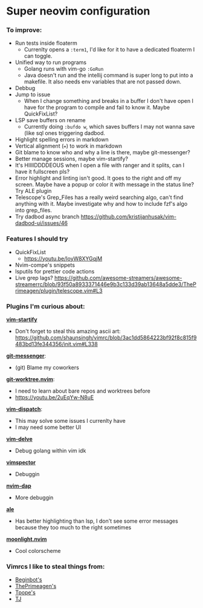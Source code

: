 # Super neovim configuration

### To improve:

 - Run tests inside floaterm
    - Currenlty opens a `:term1`, I'd like for it to have a dedicated floaterm I
      can toggle.
 - Unified way to run programs
    - Golang runs with vim-go `:GoRun`
    - Java doesn't run and the intellij command is super long to put into a
      makefile. It also needs env variables that are not passed down.
 - Debbug
 - Jump to issue
    - When I change something and breaks in a buffer I don't have open I have
      for the program to compile and fail to know it. Maybe QuickFixList?
 - LSP save buffers on rename
    - Currently doing `:bufdo w`, which saves buffers I may not wanna save (like
      sql ones triggering dadbod.
 - Highlight spelling errors in markdown
 - Vertical alignment (`=`) to work in markdown
 - Git blame to know who and why a line is there, maybe git-messenger?
 - Better manage sessions, maybe vim-startify?
 - It's HIIIIDDDDEOUS when I open a file with ranger and it splits, can I have
   it fullscreen pls?
 - Error highlight and linting isn't good. It goes to the right and off my
   screen. Maybe have a popup or color it with message in the status line? Try
   ALE plugin
 - Telescope's Grep_Files has a really weird searching algo, can't find
 anything with it. Maybe investigate why and how to include fzf's algo into
 grep_files.
 - Try dadbod async branch
   <https://github.com/kristijanhusak/vim-dadbod-ui/issues/46>

### Features I should try

 - QuickFixList
    - <https://youtu.be/IoyW8XYGqjM>
 - Nvim-compe's snippets
 - lsputils for prettier code actions
 - Live grep lags? <https://github.com/awesome-streamers/awesome-streamerrc/blob/93f50a8933371446e9b3c133d39ab13648a5dde3/ThePrimeagen/plugin/telescope.vim#L3>

### Plugins I'm curious about:

[**vim-startify**](https://github.com/mhinz/vim-startify)
 - Don't forget to steal this amazing ascii art:
 <https://github.com/shaunsingh/vimrc/blob/3ac1dd5864223bf92f8c815f9483bd13fe344356/init.vim#L338>

[**git-messenger**](https://github.com/rhysd/git-messenger.vim):
 - (git) Blame my coworkers

[**git-worktree.nvim**](https://github.com/ThePrimeagen/git-worktree.nvim):
 - I need to learn about bare repos and worktrees before
 - <https://youtu.be/2uEqYw-N8uE>

[**vim-dispatch**](https://github.com/tpope/vim-dispatch):
 - This may solve some issues I currenlty have
 - I may need some better UI

[**vim-delve**](https://github.com/sebdah/vim-delve)
 - Debug golang within vim idk

[**vimspector**](https://github.com/puremourning/vimspector)
 - Debuggin

[**nvim-dap**](https://github.com/mfussenegger/nvim-dap)
 - More debuggin

[**ale**](https://github.com/dense-analysis/ale)
 - Has better highlighting than lsp, I don't see some error messages because
   they too much to the right sometimes

[**moonlight.nvim**](https://github.com/shaunsingh/moonlight.nvim)
 - Cool colorscheme

### Vimrcs I like to steal things from:

 - [Beginbot's](https://github.com/davidbegin/beginfiles/tree/c72ef20f9c613528af9f7b34be8d03093ad0d873/nvim)
 - [ThePrimeagen's](https://github.com/awesome-streamers/awesome-streamerrc/tree/master/ThePrimeagen)
 - [Tpope's](https://github.com/tpope/tpope)
 - [TJ](https://github.com/tjdevries/config_manager/tree/master/xdg_config/nvim)

